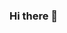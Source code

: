 ### Hi there 👋

<!--
**aishwaryaaraam/aishwaryaaraam** is a ✨ _special_ ✨ repository because its `README.md` (this file) appears on your GitHub profile.

Here are some ideas to get you started:

 🔭 I’m currently working on ... Making myself classy 
 🌱 I’m currently learning ... How to become classy
- 👯 I’m looking to collaborate on ...
- 🤔 I’m looking for help with ... 
 💬 Ask me about ... Being classy
 📫 How to reach me: ... You can't
 😄 Pronouns: ... She/Her
- ⚡ Fun fact: ...
-->
